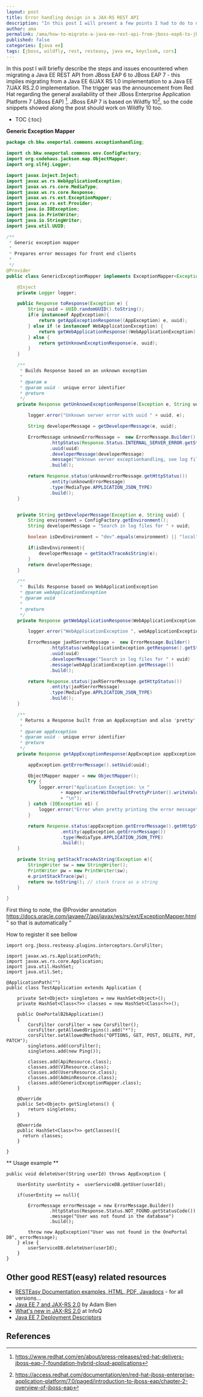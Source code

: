 ```yaml
---
layout: post
title: Error handling design in a JAX-RS REST API
description: "In this post I will present a few points I had to do to migrate a Java REST API from JBoss EAP 6/JEE 6/JAX RS 1.0 to Jboss EAP7/JEE 7/JAX RS 2.0"
author: ama
permalink: /ama/how-to-migrate-a-java-ee-rest-api-from-jboss-eap6-to-jboss-eap7
published: false
categories: [java ee]
tags: [jboss, wildfly, rest, resteasy, java ee, keycloak, cors]
---
```


In this post I will briefly describe the steps and issues encountered when migrating a Java EE REST API from JBoss EAP 6 to JBoss EAP 7 - this implies migrating from a Java EE 6/JAX RS 1.0 implementation to a Java EE 7/JAX RS.2.0 implementation. The trigger was the announcement from Red Hat regarding the general availability of their JBoss Enterprise Application Platform 7 (JBoss EAP) [^1]. JBoss EAP 7 is based on Wildfly 10[^2], so the code snippets showed along the post should work on Wildfly 10 too.

[^1]: <https://www.redhat.com/en/about/press-releases/red-hat-delivers-jboss-eap-7-foundation-hybrid-cloud-applications>
[^2]: <https://access.redhat.com/documentation/en/red-hat-jboss-enterprise-application-platform/7.0/paged/introduction-to-jboss-eap/chapter-2-overview-of-jboss-eap>

<!--more-->

* TOC
{:toc}

**Generic Exception Mapper**

```java
package ch.bkw.oneportal.commons.exceptionhandling;

import ch.bkw.oneportal.commons.env.ConfigFactory;
import org.codehaus.jackson.map.ObjectMapper;
import org.slf4j.Logger;

import javax.inject.Inject;
import javax.ws.rs.WebApplicationException;
import javax.ws.rs.core.MediaType;
import javax.ws.rs.core.Response;
import javax.ws.rs.ext.ExceptionMapper;
import javax.ws.rs.ext.Provider;
import java.io.IOException;
import java.io.PrintWriter;
import java.io.StringWriter;
import java.util.UUID;

/**
 * Generic exception mapper
 *
 * Prepares error messages for front end clients
 *
 */
@Provider
public class GenericExceptionMapper implements ExceptionMapper<Exception> {

    @Inject
    private Logger logger;

    public Response toResponse(Exception e) {
        String uuid = UUID.randomUUID().toString();
        if(e instanceof AppException){
            return getAppExceptionResponse((AppException) e, uuid);
        } else if (e instanceof WebApplicationException) {
            return getWebApplicationResponse((WebApplicationException) e, uuid);
        } else {
            return getUnknownExceptionResponse(e, uuid);
        }
    }

    /**
     * Builds Response based on an unknown exception
     *
     * @param e
     * @param uuid - unique error identifier
     * @return
     */
    private Response getUnknownExceptionResponse(Exception e, String uuid) {

        logger.error("Unknown server error with uuid " + uuid, e);

        String developerMessage = getDeveloperMessage(e, uuid);

        ErrorMessage unknownErrorMessage =  new ErrorMessage.Builder()
                .httpStatus(Response.Status.INTERNAL_SERVER_ERROR.getStatusCode())
                .uuid(uuid)
                .developerMessage(developerMessage)
                .message("Unknown server exceptionhandling, see log files for more details - look for the uuid " + uuid)
                .build();

        return Response.status(unknownErrorMessage.getHttpStatus())
                .entity(unknownErrorMessage)
                .type(MediaType.APPLICATION_JSON_TYPE)
                .build();
    }


    private String getDeveloperMessage(Exception e, String uuid) {
        String environment = ConfigFactory.getEnvironment();
        String developerMessage = "Search in log files for " + uuid;

        boolean isDevEnvironment = "dev".equals(environment) || "local".equals(environment);

        if(isDevEnvironment){
            developerMessage = getStackTraceAsString(e);
        }
        return developerMessage;
    }

    /**
     *  Builds Response based on WebApplicationException
     * @param webApplicationException
     * @param uuid
     *
     * @return
     */
    private Response getWebApplicationResponse(WebApplicationException webApplicationException, String uuid) {

        logger.error("WebApplicationException ", webApplicationException);

        ErrorMessage jaxRSerrorMessage =  new ErrorMessage.Builder()
                .httpStatus(webApplicationException.getResponse().getStatus())
                .uuid(uuid)
                .developerMessage("Search in log files for " + uuid)
                .message(webApplicationException.getMessage())
                .build();

        return Response.status(jaxRSerrorMessage.getHttpStatus())
                .entity(jaxRSerrorMessage)
                .type(MediaType.APPLICATION_JSON_TYPE)
                .build();
    }

    /**
     * Returns a Response built from an AppException and also "pretty" logs it in JSON format
     *
     * @param appException
     * @param uuid - unique error identifier
     * @return
     */
    private Response getAppExceptionResponse(AppException appException, String uuid){

        appException.getErrorMessage().setUuid(uuid);

        ObjectMapper mapper = new ObjectMapper();
        try {
            logger.error("Application Exception: \n "
                    + mapper.writerWithDefaultPrettyPrinter().writeValueAsString(appException.getErrorMessage())
                    + "\n");
        } catch (IOException e1) {
            logger.error("Error when pretty printing the error message", e1);
        }

        return Response.status(appException.getErrorMessage().getHttpStatus())
                    .entity(appException.getErrorMessage())
                    .type(MediaType.APPLICATION_JSON_TYPE)
                    .build();
    }

    private String getStackTraceAsString(Exception e){
        StringWriter sw = new StringWriter();
        PrintWriter pw = new PrintWriter(sw);
        e.printStackTrace(pw);
        return sw.toString(); // stack trace as a string
    }

}
```

First thing to note, the @Provider annotation https://docs.oracle.com/javaee/7/api/javax/ws/rs/ext/ExceptionMapper.html
" so that is automatically "

How to register it see bellow

```
import org.jboss.resteasy.plugins.interceptors.CorsFilter;

import javax.ws.rs.ApplicationPath;
import javax.ws.rs.core.Application;
import java.util.HashSet;
import java.util.Set;

@ApplicationPath("")
public class TestApplication extends Application {

    private Set<Object> singletons = new HashSet<Object>();
    private HashSet<Class<?>> classes = new HashSet<Class<?>>();

    public OnePortalB2bApplication()
    {
        CorsFilter corsFilter = new CorsFilter();
        corsFilter.getAllowedOrigins().add("*");
        corsFilter.setAllowedMethods("OPTIONS, GET, POST, DELETE, PUT, PATCH");
        singletons.add(corsFilter);
        singletons.add(new Ping());

        classes.add(ApiResource.class);
        classes.add(V1Resource.class);
        classes.add(UsersResource.class);
        classes.add(AdminResource.class);
        classes.add(GenericExceptionMapper.class);
    }

    @Override
    public Set<Object> getSingletons() {
        return singletons;
    }

    @Override
    public HashSet<Class<?>> getClasses(){
      return classes;
    }

}
```

** Usage example ** 

```
public void deleteUser(String userId) throws AppException {

    UserEntity userEntity =  userServiceDB.getUser(userId);

    if(userEntity == null){

        ErrorMessage errorMessage = new ErrorMessage.Builder()
                .httpStatus(Response.Status.NOT_FOUND.getStatusCode())
                .message("User was not found in the database")
                .build();

        throw new AppException("User was not found in the OnePortal DB", errorMessage);
    } else {
        userServiceDB.deleteUser(userId);
    }
}
```

## Other good REST(easy) related resources

* [RESTEasy Documentation examples, HTML, PDF, Javadocs](http://resteasy.jboss.org/docs.html) - for all versions...
* [Java EE 7 and JAX-RS 2.0](http://www.oracle.com/technetwork/articles/java/jaxrs20-1929352.html) by Adam Bien
* [What's new in JAX-RS 2.0](https://www.infoq.com/news/2013/06/Whats-New-in-JAX-RS-2.0) at InfoQ
* [Java EE 7 Deployment Descriptors](https://antoniogoncalves.org/2013/06/04/java-ee-7-deployment-descriptors/)

## References
